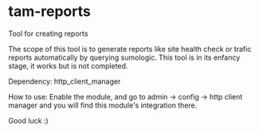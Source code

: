 # tam-reports
Tool for creating reports<p>
The scope of this tool is to generate reports like site health check or trafic reports automatically by querying sumologic.
This tool is in its enfancy stage, it works but is not completed.<p>

Dependency:
http_client_manager<p>

How to use:
Enable the module, and go to admin -> config -> http client manager and you will find this module's integration there.
<p>
Good luck :)
